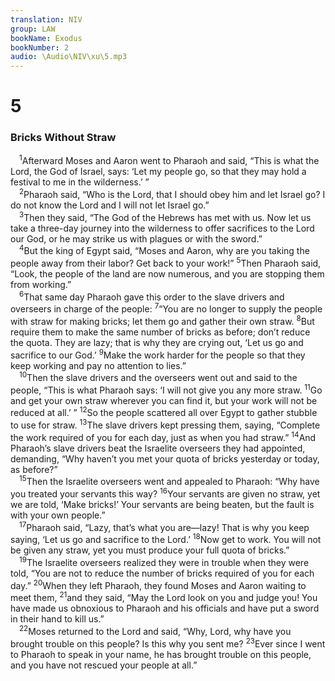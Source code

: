 ```yaml
---
translation: NIV
group: LAW
bookName: Exodus 
bookNumber: 2
audio: \Audio\NIV\xu\5.mp3
---
```


<div class="title"><h1>5</h1><h3>Bricks Without Straw </h3></div>
<span class="verse xu_5_1"> <sup>1</sup>Afterward Moses and Aaron went to Pharaoh and said, “This is what the Lord, the God of Israel, says: ‘Let my people go, so that they may hold a festival to me in the wilderness.’ ” <br/></span>
<span class="verse xu_5_2"> <sup>2</sup>Pharaoh said, “Who is the Lord, that I should obey him and let Israel go? I do not know the Lord and I will not let Israel go.” <br/></span>
<span class="verse xu_5_3"> <sup>3</sup>Then they said, “The God of the Hebrews has met with us. Now let us take a three-day journey into the wilderness to offer sacrifices to the Lord our God, or he may strike us with plagues or with the sword.” <br/></span>
<span class="verse xu_5_4"> <sup>4</sup>But the king of Egypt said, “Moses and Aaron, why are you taking the people away from their labor? Get back to your work!” </span>
<span class="verse xu_5_5"><sup>5</sup>Then Pharaoh said, “Look, the people of the land are now numerous, and you are stopping them from working.” <br/></span>
<span class="verse xu_5_6"> <sup>6</sup>That same day Pharaoh gave this order to the slave drivers and overseers in charge of the people: </span>
<span class="verse xu_5_7"><sup>7</sup>“You are no longer to supply the people with straw for making bricks; let them go and gather their own straw. </span>
<span class="verse xu_5_8"><sup>8</sup>But require them to make the same number of bricks as before; don’t reduce the quota. They are lazy; that is why they are crying out, ‘Let us go and sacrifice to our God.’ </span>
<span class="verse xu_5_9"><sup>9</sup>Make the work harder for the people so that they keep working and pay no attention to lies.” <br/></span>
<span class="verse xu_5_10"> <sup>10</sup>Then the slave drivers and the overseers went out and said to the people, “This is what Pharaoh says: ‘I will not give you any more straw. </span>
<span class="verse xu_5_11"><sup>11</sup>Go and get your own straw wherever you can find it, but your work will not be reduced at all.’ ” </span>
<span class="verse xu_5_12"><sup>12</sup>So the people scattered all over Egypt to gather stubble to use for straw. </span>
<span class="verse xu_5_13"><sup>13</sup>The slave drivers kept pressing them, saying, “Complete the work required of you for each day, just as when you had straw.” </span>
<span class="verse xu_5_14"><sup>14</sup>And Pharaoh’s slave drivers beat the Israelite overseers they had appointed, demanding, “Why haven’t you met your quota of bricks yesterday or today, as before?” <br/></span>
<span class="verse xu_5_15"> <sup>15</sup>Then the Israelite overseers went and appealed to Pharaoh: “Why have you treated your servants this way? </span>
<span class="verse xu_5_16"><sup>16</sup>Your servants are given no straw, yet we are told, ‘Make bricks!’ Your servants are being beaten, but the fault is with your own people.” <br/></span>
<span class="verse xu_5_17"> <sup>17</sup>Pharaoh said, “Lazy, that’s what you are—lazy! That is why you keep saying, ‘Let us go and sacrifice to the Lord.’ </span>
<span class="verse xu_5_18"><sup>18</sup>Now get to work. You will not be given any straw, yet you must produce your full quota of bricks.” <br/></span>
<span class="verse xu_5_19"> <sup>19</sup>The Israelite overseers realized they were in trouble when they were told, “You are not to reduce the number of bricks required of you for each day.” </span>
<span class="verse xu_5_20"><sup>20</sup>When they left Pharaoh, they found Moses and Aaron waiting to meet them, </span>
<span class="verse xu_5_21"><sup>21</sup>and they said, “May the Lord look on you and judge you! You have made us obnoxious to Pharaoh and his officials and have put a sword in their hand to kill us.” <br/></span>
<span class="verse xu_5_22"> <sup>22</sup>Moses returned to the Lord and said, “Why, Lord, why have you brought trouble on this people? Is this why you sent me? </span>
<span class="verse xu_5_23"><sup>23</sup>Ever since I went to Pharaoh to speak in your name, he has brought trouble on this people, and you have not rescued your people at all.” <br/></span>
